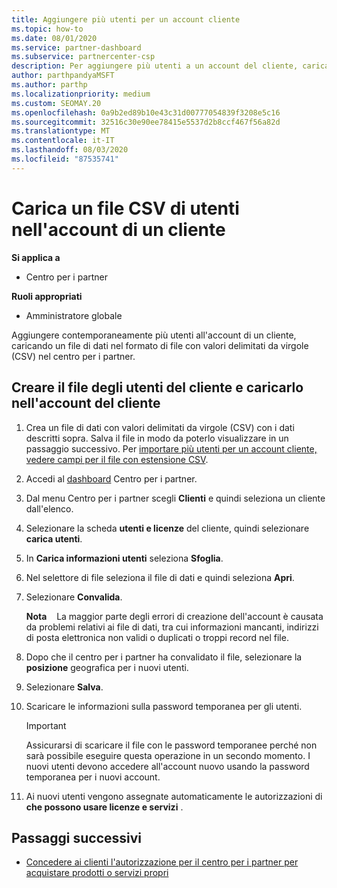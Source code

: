 ```yaml
---
title: Aggiungere più utenti per un account cliente
ms.topic: how-to
ms.date: 08/01/2020
ms.service: partner-dashboard
ms.subservice: partnercenter-csp
description: Per aggiungere più utenti a un account del cliente, caricare un file di dati nel centro per i partner usando il formato di file con valori delimitati da virgole (CSV).
author: parthpandyaMSFT
ms.author: parthp
ms.localizationpriority: medium
ms.custom: SEOMAY.20
ms.openlocfilehash: 0a9b2ed89b10e43c31d00777054839f3208e5c16
ms.sourcegitcommit: 32516c30e90ee78415e5537d2b8ccf467f56a82d
ms.translationtype: MT
ms.contentlocale: it-IT
ms.lasthandoff: 08/03/2020
ms.locfileid: "87535741"
---
```

# <a name="upload-a-csv-file-of-users-to-a-customers-account"></a>Carica un file CSV di utenti nell'account di un cliente


**Si applica a**

- Centro per i partner

**Ruoli appropriati**

- Amministratore globale

Aggiungere contemporaneamente più utenti all'account di un cliente, caricando un file di dati nel formato di file con valori delimitati da virgole (CSV) nel centro per i partner. 

## <a name="create-the-file-of-customer-users-and-upload-to-customer-account"></a>Creare il file degli utenti del cliente e caricarlo nell'account del cliente

1. Crea un file di dati con valori delimitati da virgole (CSV) con i dati descritti sopra. Salva il file in modo da poterlo visualizzare in un passaggio successivo. Per [importare più utenti per un account cliente, vedere campi per il file con estensione CSV](file-customer-users.md). 

2. Accedi al [dashboard](https://partner.microsoft.com/dashboard) Centro per i partner.

3. Dal menu Centro per i partner scegli **Clienti** e quindi seleziona un cliente dall'elenco.

4. Selezionare la scheda **utenti e licenze** del cliente, quindi selezionare **carica utenti**.

5. In **Carica informazioni utenti** seleziona **Sfoglia**.

6. Nel selettore di file seleziona il file di dati e quindi seleziona **Apri**.

7. Selezionare **Convalida**.

    **Nota**    La maggior parte degli errori di creazione dell'account è causata da problemi relativi ai file di dati, tra cui informazioni mancanti, indirizzi di posta elettronica non validi o duplicati o troppi record nel file.

8. Dopo che il centro per i partner ha convalidato il file, selezionare la **posizione** geografica per i nuovi utenti.
9. Selezionare **Salva**.
10. Scaricare le informazioni sulla password temporanea per gli utenti.

    >[!IMPORTANT]
    > Assicurarsi di scaricare il file con le password temporanee perché non sarà possibile eseguire questa operazione in un secondo momento. I nuovi utenti devono accedere all'account nuovo usando la password temporanea per i nuovi account.

11. Ai nuovi utenti vengono assegnate automaticamente le autorizzazioni di **che possono usare licenze e servizi** . 

## <a name="next-steps"></a>Passaggi successivi

- [Concedere ai clienti l'autorizzazione per il centro per i partner per acquistare prodotti o servizi propri](give-customers-permission.md)
